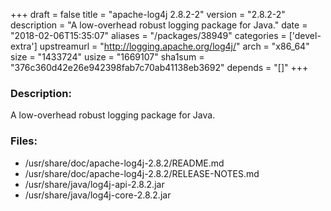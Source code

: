 +++
draft = false
title = "apache-log4j 2.8.2-2"
version = "2.8.2-2"
description = "A low-overhead robust logging package for Java."
date = "2018-02-06T15:35:07"
aliases = "/packages/38949"
categories = ['devel-extra']
upstreamurl = "http://logging.apache.org/log4j/"
arch = "x86_64"
size = "1433724"
usize = "1669107"
sha1sum = "376c360d42e26e942398fab7c70ab41138eb3692"
depends = "[]"
+++
### Description: 
A low-overhead robust logging package for Java.

### Files: 
* /usr/share/doc/apache-log4j-2.8.2/README.md
* /usr/share/doc/apache-log4j-2.8.2/RELEASE-NOTES.md
* /usr/share/java/log4j-api-2.8.2.jar
* /usr/share/java/log4j-core-2.8.2.jar
